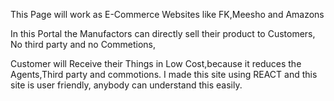 This Page will work as E-Commerce Websites like FK,Meesho and Amazons

In this Portal the Manufactors can directly sell their product to Customers, No third party and no Commetions,

Customer will Receive their Things in Low Cost,because it reduces the Agents,Third party and commotions.
I made this site using REACT and this site is user friendly, anybody can understand this easily.
